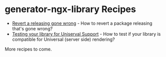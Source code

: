 # generator-ngx-library Recipes

* [Revert a releasing gone wrong](revert-releasing.md) - How to revert a package releasing that's gone wrong?
* [Testing your library for Uniserval Support](server-side-rendering.md) - How to test if your library is compatible for Universal (server side) rendering?

More recipes to come.
